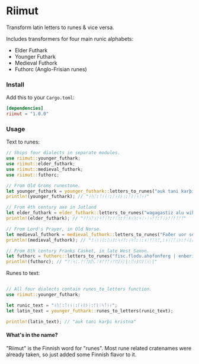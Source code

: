 # Riimut

Transform latin letters to runes &amp; vice versa.

Includes transformers for four main runic alphabets:

- Elder Futhark
- Younger Futhark
- Medieval Futhork
- Futhorc (Anglo-Frisian runes)

### Install

Add this to your `Cargo.toml`:

```toml
[dependencies]
riimut = "1.0.0"
```

### Usage

Text to runes:
```rust
// Ships four dialects in separate modules.
use riimut::younger_futhark;
use riimut::elder_futhark;
use riimut::medieval_futhork;
use riimut::futhorc;

// From Old Groms runestone.
let younger_futhark = younger_futhark::letters_to_runes("auk tani karþi kristna");
println!(younger_futhark); // "ᛅᚢᚴ:ᛏᛅᚾᛁ:ᚴᛅᚱᚦᛁ:ᚴᚱᛁᛋᛏᚾᛅ"

// From 4th century axe in Jutland
let elder_futhark = elder_futhark::letters_to_runes("wagagastiz alu wihgu sikijaz aiþalataz");
println!(elder_futhark); // "ᚹᚨᚷᚨᚷᚨᛋᛏᛁᛉ:ᚨᛚᚢ:ᚹᛁᚻᚷᚢ:ᛋᛁᚲᛁᛃᚨᛉ:ᚨᛁᚦᚨᛚᚨᛏᚨᛉ"

// From Lord's Prayer, in Old Norse.
let medieval_futhork = medieval_futhork::letters_to_runes("Faðer uor som ast i himlüm, halgað warðe þit nama");
println!(medieval_futhork); // "ᚠᛆᚦᚽᚱ:ᚢᚮᚱ:ᛋᚮᛘ:ᛆᛋᛏ:ᛁ:ᚼᛁᛘᛚᚢᛘ,:ᚼᛆᛚᚵᛆᚦ:ᚠᛆᚱᚦᚽ:ᚦᛁᛏ:ᚿᛆᛘᛆ"

// From 8th century Franks Casket, in late West Saxon.
let futhorc = futhorc::letters_to_runes("fisc.flodu.ahofonferg | enberig |");
println!(futhorc); // "ᚠᛁᛋᚳ.ᚠᛚᚩᛞᚢ.ᚪᚻᚩᚠᚩᚾᚠᛖᚱᚷ:|:ᛖᚾᛒᛖᚱᛁᚷ:|"

```

Runes to text:
```rust

// All four dialects contain runes_to_letters function.
use riimut::younger_futhark;

let runic_text = "ᛅᚢᚴ:ᛏᛅᚾᛁ:ᚴᛅᚱᚦᛁ:ᚴᚱᛁᛋᛏᚾᛅ";
let latin_text = younger_futhark::runes_to_letters(runic_text);

println!(latin_text); // "auk tani karþi kristna"

```

#### What's in the name?

"Riimut" is the Finnish word for "runes". Most rune related cratenames were already taken, so just added some Finnish flavor to it.